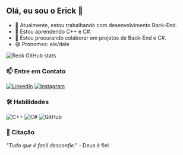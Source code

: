 ## Olá, eu sou o Erick 👋

- 🔭 Atualmente, estou trabalhando com desenvolvimento Back-End.
- 🌱 Estou aprendendo C++ e C#.
- 👯 Estou procurando colaborar em projetos de Back-End e C#.
- 😄 Pronomes: ele/dele

![Reck GitHub stats](https://github-readme-stats.vercel.app/api?username=erick144hz&show_icons=true&theme=dracula)

### 📫 Entre em Contato

[![LinkedIn](https://img.shields.io/badge/-LinkedIn-0077B5?style=flat&logo=LinkedIn&logoColor=white)](https://www.linkedin.com/in/seu-linkedin-aqui/)
[![Instagram](https://img.shields.io/badge/-Instagram-E4405F?style=flat&logo=instagram&logoColor=white)](https://www.instagram.com/seu-instagram-aqui/)

### 🛠️ Habilidades

![C++](https://img.shields.io/badge/-C++-00599C?style=flat&logo=cplusplus&logoColor=white)
![C#](https://img.shields.io/badge/-C%23-68217A?style=flat&logo=csharp&logoColor=white)
![GitHub](https://img.shields.io/badge/-GitHub-181717?style=flat&logo=github&logoColor=white)

### 🌟 Citação

_"Tudo que é facil desconfie."_ - Deus é fiel
